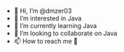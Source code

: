 - 👋 Hi, I’m @dmzer03
- 👀 I’m interested in Java
- 🌱 I’m currently learning Java
- 💞️ I’m looking to collaborate on Java
- 📫 How to reach me  🚫

<!---
dmzer03/dmzer03 is a ✨ special ✨ repository because its `README.md` (this file) appears on your GitHub profile.
You can click the Preview link to take a look at your changes.
--->
